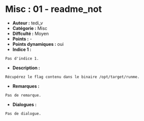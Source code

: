 # Misc : 01 - readme_not

- **Auteur :** tedi_v
- **Catégorie :** Misc
- **Diffculté :** Moyen
- **Points :** -
- **Points dynamiques :** oui
- **Indice 1 :**
```
Pas d'indice 1.
```

- **Description :**
```
Récupérez le flag contenu dans le binaire /opt/target/runme.
```

- **Remarques :**
```
Pas de remarque.
```

- **Dialogues :**
```
Pas de dialogue.
```
